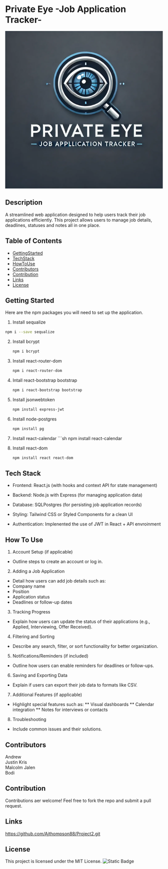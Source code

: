 # Private Eye -Job Application Tracker-
![image_alt](https://github.com/Ajthompson88/Project2/blob/7dcaebf15e775ea964c41293b377bad0f9b828d9/DALLE_2025-03-03_19.58.35_-_A_refined_and_modern_logo_for_Private_Eye_job_application_tracker._The_design_features_a_clean_and_symmetrical_eye_icon_seamlessly_integrated_with_a.webp)


## Description
A streamlined web application designed to help users track their job applications efficiently. This project allows users to manage job details, deadlines, statuses and notes all in one place.

## Table of Contents
- [GettingStarted](#GettingStarted)
- [TechStack](#TechStack)
- [HowToUse](#HowToUse)
- [Contributors](#Contributors)
- [Contribution](#Contribution)
- [Links](#Links)
- [License](#license)
        
## Getting Started
Here are the npm packages you will need to set up the application.
 1. Install sequalize
   ```sh
   npm i --save sequalize
   ```
2. Install bcrypt
   ```sh
   npm i bcrypt

3. Install react-router-dom
    ```sh
    npm i react-router-dom

4. Intall react-bootstrap bootstrap
    ```sh
    npm i react-bootstrap bootstrap

5. Install jsonwebtoken
    ```sh
    npm install express-jwt

 6. Install node-postgres
    ```sh
    npm install pg

 7.  Install react-calendar
    ```sh
    npm install react-calendar

 8. Install react-dom
    ```sh
    npm install react react-dom

## Tech Stack
* Frontend: React.js (with hooks and context API for state management)

* Backend: Node.js with Express (for managing application data)

* Database: SQLPostgres (for persisting job application records)

* Styling: Tailwind CSS or Styled Components for a clean UI

* Authentication: Implenented the use of JWT in React + API envroinment

## How To Use
1. Account Setup (if applicable)

* Outline steps to create an account or log in.

2. Adding a Job Application

* Detail how users can add job details such as:
* Company name
* Position
* Application status
* Deadlines or follow-up dates

3. Tracking Progress

* Explain how users can update the status of their applications (e.g., Applied, Interviewing, Offer Received).

4. Filtering and Sorting

* Describe any search, filter, or sort functionality for better organization.

5. Notifications/Reminders (if included)

* Outline how users can enable reminders for deadlines or follow-ups.

6. Saving and Exporting Data

* Explain if users can export their job data to formats like CSV.

7. Additional Features (if applicable)

* Highlight special features such as:
** Visual dashboards
** Calendar integration
** Notes for interviews or contacts

8. Troubleshooting

* Include common issues and their solutions.


## Contributors
Andrew     
Justin
Kris        
Malcolm
Jalen       
Bodi

## Contribution
Contributions aer welcome! Feel free to fork the repo and submit a pull request.


## Links
https://github.com/Ajthompson88/Project2.git

## License
This project is licensed under the MIT License.
![Static Badge](https://img.shields.io/badge/MIT-green?style=for-the-badge)










